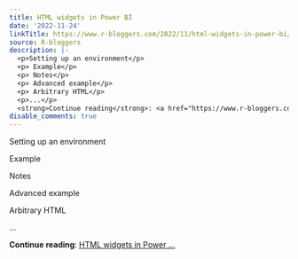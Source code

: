 ```yaml
---
title: HTML widgets in Power BI
date: '2022-11-24'
linkTitle: https://www.r-bloggers.com/2022/11/html-widgets-in-power-bi/
source: R-bloggers
description: |-
  <p>Setting up an environment</p>
  <p> Example</p>
  <p> Notes</p>
  <p> Advanced example</p>
  <p> Arbitrary HTML</p>
  <p>...</p>
  <strong>Continue reading</strong>: <a href="https://www.r-bloggers.com/2022/11/html-widgets-in-power-bi/">HTML widgets in Power ...
disable_comments: true
---
```

<p>Setting up an environment</p>
<p> Example</p>
<p> Notes</p>
<p> Advanced example</p>
<p> Arbitrary HTML</p>
<p>...</p>
<strong>Continue reading</strong>: <a href="https://www.r-bloggers.com/2022/11/html-widgets-in-power-bi/">HTML widgets in Power ...
